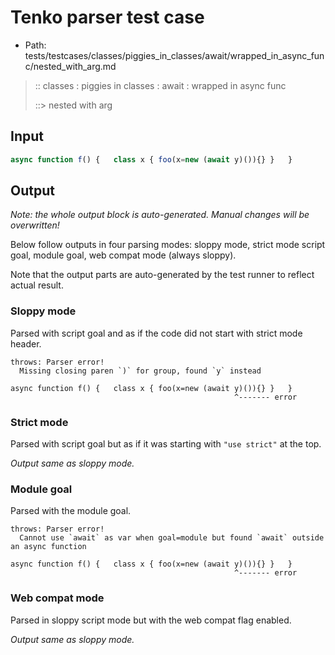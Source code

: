 # Tenko parser test case

- Path: tests/testcases/classes/piggies_in_classes/await/wrapped_in_async_func/nested_with_arg.md

> :: classes : piggies in classes : await : wrapped in async func
>
> ::> nested with arg

## Input

`````js
async function f() {   class x { foo(x=new (await y)()){} }   }
`````

## Output

_Note: the whole output block is auto-generated. Manual changes will be overwritten!_

Below follow outputs in four parsing modes: sloppy mode, strict mode script goal, module goal, web compat mode (always sloppy).

Note that the output parts are auto-generated by the test runner to reflect actual result.

### Sloppy mode

Parsed with script goal and as if the code did not start with strict mode header.

`````
throws: Parser error!
  Missing closing paren `)` for group, found `y` instead

async function f() {   class x { foo(x=new (await y)()){} }   }
                                                  ^------- error
`````

### Strict mode

Parsed with script goal but as if it was starting with `"use strict"` at the top.

_Output same as sloppy mode._

### Module goal

Parsed with the module goal.

`````
throws: Parser error!
  Cannot use `await` as var when goal=module but found `await` outside an async function

async function f() {   class x { foo(x=new (await y)()){} }   }
                                                  ^------- error
`````


### Web compat mode

Parsed in sloppy script mode but with the web compat flag enabled.

_Output same as sloppy mode._
